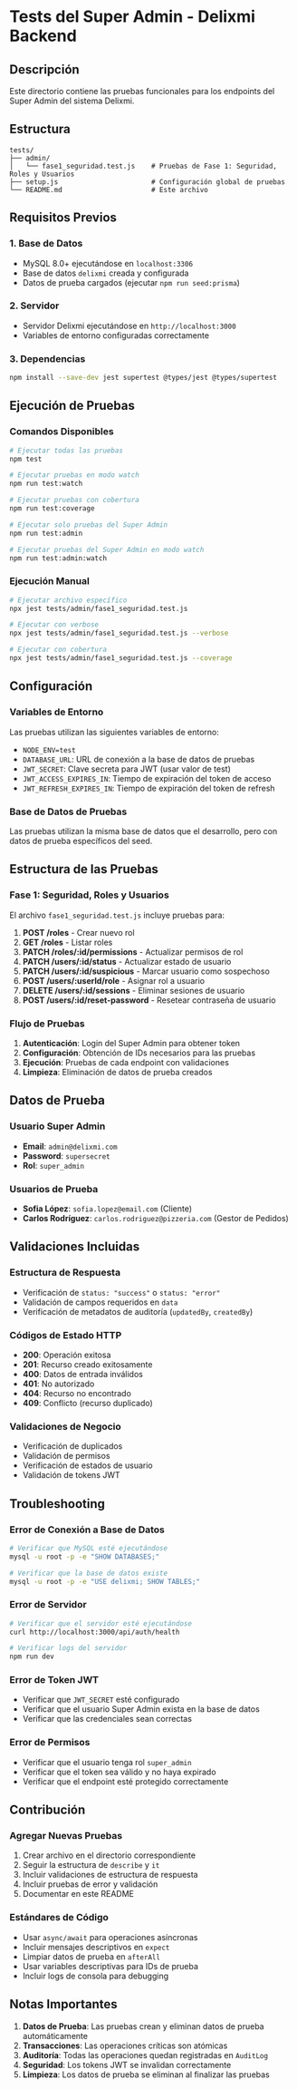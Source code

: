 # Tests del Super Admin - Delixmi Backend

## Descripción
Este directorio contiene las pruebas funcionales para los endpoints del Super Admin del sistema Delixmi.

## Estructura
```
tests/
├── admin/
│   └── fase1_seguridad.test.js    # Pruebas de Fase 1: Seguridad, Roles y Usuarios
├── setup.js                       # Configuración global de pruebas
└── README.md                      # Este archivo
```

## Requisitos Previos

### 1. Base de Datos
- MySQL 8.0+ ejecutándose en `localhost:3306`
- Base de datos `delixmi` creada y configurada
- Datos de prueba cargados (ejecutar `npm run seed:prisma`)

### 2. Servidor
- Servidor Delixmi ejecutándose en `http://localhost:3000`
- Variables de entorno configuradas correctamente

### 3. Dependencias
```bash
npm install --save-dev jest supertest @types/jest @types/supertest
```

## Ejecución de Pruebas

### Comandos Disponibles
```bash
# Ejecutar todas las pruebas
npm test

# Ejecutar pruebas en modo watch
npm run test:watch

# Ejecutar pruebas con cobertura
npm run test:coverage

# Ejecutar solo pruebas del Super Admin
npm run test:admin

# Ejecutar pruebas del Super Admin en modo watch
npm run test:admin:watch
```

### Ejecución Manual
```bash
# Ejecutar archivo específico
npx jest tests/admin/fase1_seguridad.test.js

# Ejecutar con verbose
npx jest tests/admin/fase1_seguridad.test.js --verbose

# Ejecutar con cobertura
npx jest tests/admin/fase1_seguridad.test.js --coverage
```

## Configuración

### Variables de Entorno
Las pruebas utilizan las siguientes variables de entorno:
- `NODE_ENV=test`
- `DATABASE_URL`: URL de conexión a la base de datos de pruebas
- `JWT_SECRET`: Clave secreta para JWT (usar valor de test)
- `JWT_ACCESS_EXPIRES_IN`: Tiempo de expiración del token de acceso
- `JWT_REFRESH_EXPIRES_IN`: Tiempo de expiración del token de refresh

### Base de Datos de Pruebas
Las pruebas utilizan la misma base de datos que el desarrollo, pero con datos de prueba específicos del seed.

## Estructura de las Pruebas

### Fase 1: Seguridad, Roles y Usuarios
El archivo `fase1_seguridad.test.js` incluye pruebas para:

1. **POST /roles** - Crear nuevo rol
2. **GET /roles** - Listar roles
3. **PATCH /roles/:id/permissions** - Actualizar permisos de rol
4. **PATCH /users/:id/status** - Actualizar estado de usuario
5. **PATCH /users/:id/suspicious** - Marcar usuario como sospechoso
6. **POST /users/:userId/role** - Asignar rol a usuario
7. **DELETE /users/:id/sessions** - Eliminar sesiones de usuario
8. **POST /users/:id/reset-password** - Resetear contraseña de usuario

### Flujo de Pruebas
1. **Autenticación**: Login del Super Admin para obtener token
2. **Configuración**: Obtención de IDs necesarios para las pruebas
3. **Ejecución**: Pruebas de cada endpoint con validaciones
4. **Limpieza**: Eliminación de datos de prueba creados

## Datos de Prueba

### Usuario Super Admin
- **Email**: `admin@delixmi.com`
- **Password**: `supersecret`
- **Rol**: `super_admin`

### Usuarios de Prueba
- **Sofia López**: `sofia.lopez@email.com` (Cliente)
- **Carlos Rodríguez**: `carlos.rodriguez@pizzeria.com` (Gestor de Pedidos)

## Validaciones Incluidas

### Estructura de Respuesta
- Verificación de `status: "success"` o `status: "error"`
- Validación de campos requeridos en `data`
- Verificación de metadatos de auditoría (`updatedBy`, `createdBy`)

### Códigos de Estado HTTP
- **200**: Operación exitosa
- **201**: Recurso creado exitosamente
- **400**: Datos de entrada inválidos
- **401**: No autorizado
- **404**: Recurso no encontrado
- **409**: Conflicto (recurso duplicado)

### Validaciones de Negocio
- Verificación de duplicados
- Validación de permisos
- Verificación de estados de usuario
- Validación de tokens JWT

## Troubleshooting

### Error de Conexión a Base de Datos
```bash
# Verificar que MySQL esté ejecutándose
mysql -u root -p -e "SHOW DATABASES;"

# Verificar que la base de datos existe
mysql -u root -p -e "USE delixmi; SHOW TABLES;"
```

### Error de Servidor
```bash
# Verificar que el servidor esté ejecutándose
curl http://localhost:3000/api/auth/health

# Verificar logs del servidor
npm run dev
```

### Error de Token JWT
- Verificar que `JWT_SECRET` esté configurado
- Verificar que el usuario Super Admin exista en la base de datos
- Verificar que las credenciales sean correctas

### Error de Permisos
- Verificar que el usuario tenga rol `super_admin`
- Verificar que el token sea válido y no haya expirado
- Verificar que el endpoint esté protegido correctamente

## Contribución

### Agregar Nuevas Pruebas
1. Crear archivo en el directorio correspondiente
2. Seguir la estructura de `describe` y `it`
3. Incluir validaciones de estructura de respuesta
4. Incluir pruebas de error y validación
5. Documentar en este README

### Estándares de Código
- Usar `async/await` para operaciones asíncronas
- Incluir mensajes descriptivos en `expect`
- Limpiar datos de prueba en `afterAll`
- Usar variables descriptivas para IDs de prueba
- Incluir logs de consola para debugging

## Notas Importantes

1. **Datos de Prueba**: Las pruebas crean y eliminan datos de prueba automáticamente
2. **Transacciones**: Las operaciones críticas son atómicas
3. **Auditoría**: Todas las operaciones quedan registradas en `AuditLog`
4. **Seguridad**: Los tokens JWT se invalidan correctamente
5. **Limpieza**: Los datos de prueba se eliminan al finalizar las pruebas

